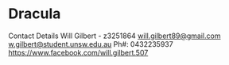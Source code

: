# Dracula

Contact Details
Will Gilbert - z3251864
will.gilbert89@gmail.com
w.gilbert@student.unsw.edu.au
Ph#: 0432235937
https://www.facebook.com/will.gilbert.507

